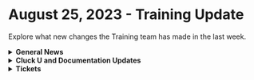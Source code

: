 # August 25, 2023 - Training Update

Explore what new changes the Training team has made in the last week.

<details>

<summary><strong>General News</strong></summary>

* [We've updated the times on our Rewst 104 \~ 106 training to give a 15-minute break between](https://calendly.com/cluck-u):&#x20;
  * Mondays: Rewst 101 @ 12pm EST + Rewst 104 @ 1:15pm EST
  * Tuesdays: Rewst 102 @ 12pm EST + Rewst 105 @ 1:15pm EST
  * Wednesdays: Rewst 103 @ 12pm EST + Rewst 106 @ 1:15pm EST
  * Thursdays: ROC AMA @ 12pm EST
* Join us in our new [Cluck-U Discord channel](https://discord.com/channels/936789089703845988/1121465945295167588) if you have any questions, comments, or concerns!

</details>

<details>

<summary><strong>Cluck U and Documentation Updates</strong></summary>

**Cluck University**

* Added links to relevant videos on the [Rewst 101 page](broken-reference).

**Documentation**

* [Open Mic - August 18th Video and Page Added](../../roc-open-mics/roc-open-mics-north-america/2023-roc-open-mics/august-18th-2023-info-nuggets-and-jinja-burgers.md)
* Updates and Fixes
  * Updated [Connectwise Pods documentation](broken-reference) to include steps for Adding Pods to Tickets
  * Fixed some broken links on the front page
  * Fixed the IT Glue Documentation link on the [IT Glue Integration Setup Page](../../../documentation/configuration/integrations/individual-integration-documentation/documentation/it-glue-integration-setup.md).
  * Fixed the Workflow and Crate links on the [Rewst Terminology Page](broken-reference).
  * Fixed Broken links on [Actions in Rewst page](../../../documentation/automations/actions-in-rewst/).
  * Fixed code snippet and formatting errors on the [Dynamic Options and Inputs page](../../../documentation/automations/forms/intro-to-forms.md).
  * Removed broken links on the [Workflow Notes page](broken-reference).
  * Fixed Broken Rewst platform links on all integration setup pages.
  * Various punctuation and formatting fixes on all the integration setup pages.

</details>

<details>

<summary><strong>Tickets</strong></summary>

With the ROC now using Halo for their ticketing system, this is when you should find a ticket created for you!

* [ ] A discussion with a ROC engineer that doesn't result in a fix on first discussion
* [ ] If you have a call to troubleshoot, create workflows or other ROC work
* [ ] For all onboarding or expansion work
* [ ] If a call results in a new workflow idea or request

If you'd like to manually create a ticket yourself, review the "Rewst Support" section at the bottom of this page.

</details>
